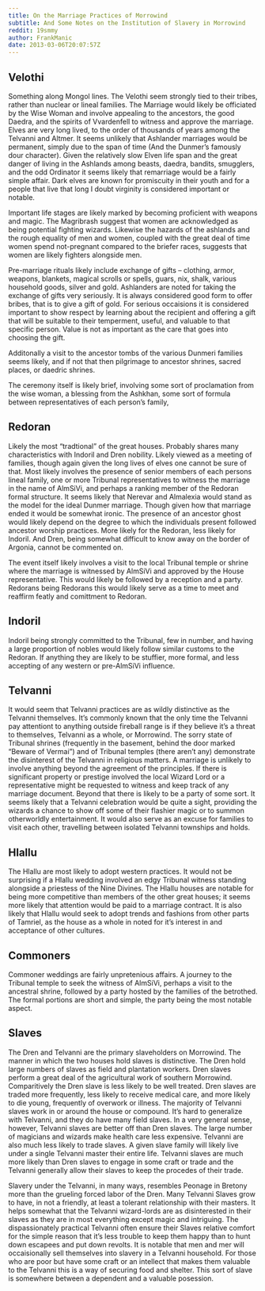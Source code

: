```yaml
---
title: On the Marriage Practices of Morrowind
subtitle: And Some Notes on the Institution of Slavery in Morrowind
reddit: 19smmy
author: FrankManic
date: 2013-03-06T20:07:57Z
---
```


## Velothi

Something along Mongol lines. The Velothi seem strongly tied to their tribes,
rather than nuclear or lineal families. The Marriage would likely be officiated
by the Wise Woman and involve appealing to the ancestors, the good Daedra, and
the spirits of Vvardenfell to witness and approve the marriage. Elves are very
long lived, to the order of thousands of years among the Telvanni and Altmer. It
seems unlikely that Ashlander marriages would be permanent, simply due to the
span of time (And the Dunmer’s famously dour character). Given the relatively
slow Elven life span and the great danger of living in the Ashlands among
beasts, daedra, bandits, smugglers, and the odd Ordinator it seems likely that
remarriage would be a fairly simple affair. Dark elves are known for promiscuity
in their youth and for a people that live that long I doubt virginity is
considered important or notable.

Important life stages are likely marked by becoming proficient with weapons and
magic. The Magribrash suggest that women are acknowledged as being potential
fighting wizards. Likewise the hazards of the ashlands and the rough equality of
men and women, coupled with the great deal of time women spend not-pregnant
compared to the briefer races, suggests that women are likely fighters alongside
men.

Pre-marriage rituals likely include exchange of gifts – clothing, armor,
weapons, blankets, magical scrolls or spells, guars, nix, shalk, various
household goods, silver and gold. Ashlanders are noted for taking the exchange
of gifts very seriously. It is always considered good form to offer bribes, that
is to give a gift of gold. For serious occaisions it is considered important to
show respect by learning about the recipient and offering a gift that will be
suitable to their temperment, useful, and valuable to that specific person.
Value is not as important as the care that goes into choosing the gift.

Additonally a visit to the ancestor tombs of the various Dunmeri families seems
likely, and if not that then pilgrimage to ancestor shrines, sacred places, or
daedric shrines.

The ceremony itself is likely brief, involving some sort of proclamation from
the wise woman, a blessing from the Ashkhan, some sort of formula between
representatives of each person’s family,

## Redoran

Likely the most “tradtional” of the great houses. Probably shares many
characteristics with Indoril and Dren nobility. Likely viewed as a meeting of
families, though again given the long lives of elves one cannot be sure of that.
Most likely involves the presence of senior members of each persons lineal
family, one or more Tribunal representatives to witness the marriage in the name
of AlmSiVi, and perhaps a ranking member of the Redoran formal structure. It
seems likely that Nerevar and Almalexia would stand as the model for the ideal
Dunmer marriage. Though given how that marriage ended it would be somewhat
ironic. The presence of an ancestor ghost would likely depend on the degree to
which the individuals present followed ancestor worship practices. More likely
for the Redoran, less likely for Indoril. And Dren, being somewhat difficult to
know away on the border of Argonia, cannot be commented on.

The event itself likely involves a visit to the local Tribunal temple or shrine
where the marriage is witnessed by AlmSiVi and approved by the House
representative. This would likely be followed by a reception and a party.
Redorans being Redorans this would likely serve as a time to meet and reaffirm
featly and comittment to Redoran.

## Indoril

Indoril being strongly committed to the Tribunal, few in number, and having a
large proportion of nobles would likely follow similar customs to the Redoran.
If anything they are likely to be stuffier, more formal, and less accepting of
any western or pre-AlmSiVi influence.

## Telvanni

It would seem that Telvanni practices are as wildly distinctive as the Telvanni
themselves. It’s commonly known that the only time the Telvanni pay attentiont
to anything outside fireball range is if they believe it’s a threat to
themselves, Telvanni as a whole, or Morrowind. The sorry state of Tribunal
shrines (frequently in the basement, behind the door marked “Beware of Vermai”)
and of Tribunal temples (there aren’t any) demonstrate the disinterest of the
Telvanni in religious matters. A marriage is unlikely to involve anything beyond
the agreement of the principles. If there is significant property or prestige
involved the local Wizard Lord or a representative might be requested to witness
and keep track of any marriage document. Beyond that there is likely to be a
party of some sort. It seems likely that a Telvanni celebration would be quite a
sight, providing the wizards a chance to show off some of their flashier magic
or to summon otherworldly entertainment. It would also serve as an excuse for
families to visit each other, travelling between isolated Telvanni townships and
holds.

## Hlallu

The Hlallu are most likely to adopt western practices. It would not be
surprising if a Hlallu wedding involved an edgy Tribunal witness standing
alongside a priestess of the Nine Divines. The Hlallu houses are notable for
being more competitive than members of the other great houses; it seems more
likely that attention would be paid to a marriage contract. It is also likely
that Hlallu would seek to adopt trends and fashions from other parts of Tamriel,
as the house as a whole in noted for it’s interest in and acceptance of other
cultures.

## Commoners

Commoner weddings are fairly unpretenious affairs. A journey to the Tribunal
temple to seek the witness of AlmSiVi, perhaps a visit to the ancestral shrine,
followed by a party hosted by the families of the betrothed. The formal portions
are short and simple, the party being the most notable aspect.

## Slaves

The Dren and Telvanni are the primary slaveholders on Morrowind. The manner in
which the two houses hold slaves is distinctive. The Dren hold large numbers of
slaves as field and plantation workers. Dren slaves perform a great deal of the
agricultural work of southern Morrowind. Comparitively the Dren slave is less
likely to be well treated. Dren slaves are traded more frequently, less likely
to receive medical care, and more likely to die young, frequently of overwork or
illness. The majority of Telvanni slaves work in or around the house or
compound. It’s hard to generalize with Telvanni, and they do have many field
slaves. In a very general sense, however, Telvanni slaves are better off than
Dren slaves. The large number of magicians and wizards make health care less
expensive. Telvanni are also much less likely to trade slaves. A given slave
family will likely live under a single Telvanni master their entire life.
Telvanni slaves are much more likely than Dren slaves to engage in some craft
or trade and the Telvanni generally allow their slaves to keep the procedes of
their trade.

Slavery under the Telvanni, in many ways, resembles Peonage in Bretony more than
the grueling forced labor of the Dren. Many Telvanni Slaves grow to have, in not
a friendly, at least a tolerant relationship with their masters. It helps
somewhat that the Telvanni wizard-lords are as disinterested in their slaves as
they are in most everything except magic and intriguing. The dispassionately
practical Telvanni often ensure their Slaves relative comfort for the simple
reason that it’s less trouble to keep them happy than to hunt down escapees and
put down revolts. It is notable that men and mer will occaisionally sell
themselves into slavery in a Telvanni household. For those who are poor but have
some craft or an intellect that makes them valuable to the Telvanni this is a
way of securing food and shelter. This sort of slave is somewhere between a
dependent and a valuable posession.
